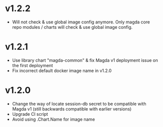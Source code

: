 # v1.2.2

- Will not check & use global image config anymore. Only magda core repo modules / charts will check & use global image config. 

# v1.2.1

- Use library chart "magda-common" & fix Magda v1 deployment issue on the first deployment
- Fix incorrect default docker image name in v1.2.0

# v1.2.0

- Change the way of locate session-db secret to be compatible with Magda v1 (still backwards compatible with earlier versions)
- Upgrade CI script
- Avoid using .Chart.Name for image name 